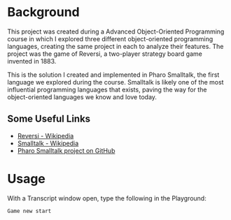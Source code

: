 
# Background
This project was created during a Advanced Object-Oriented Programming course in which I explored three different object-oriented programming languages, creating the same project in each to analyze their features. The project was the game of Reversi, a two-player strategy board game invented in 1883.

This is the solution I created and implemented in Pharo Smalltalk, the first language we explored during the course. Smalltalk is likely one of the most influential programming languages that exists, paving the way for the object-oriented languages we know and love today.

## Some Useful Links
- [Reversi - Wikipedia](https://en.wikipedia.org/wiki/Reversi)
- [Smalltalk - Wikipedia](https://en.wikipedia.org/wiki/Smalltalk)
- [Pharo Smalltalk project on GitHub](https://github.com/pharo-project/pharo)

# Usage
With a Transcript window open, type the following in the Playground:

```Game new start```
